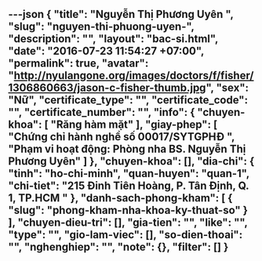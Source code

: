 ---json
{
    "title": "Nguyễn Thị Phương Uyên ",
    "slug": "nguyen-thi-phuong-uyen-",
    "description": "",
    "layout": "bac-si.html",
    "date": "2016-07-23 11:54:27 +07:00",
    "permalink": true,
    "avatar": "http://nyulangone.org/images/doctors/f/fisher/1306860663/jason-c-fisher-thumb.jpg",
    "sex": "Nữ",
    "certificate_type": "",
    "certificate_code": "",
    "certificate_number": "",
    "info": {
        "chuyen-khoa": [
            "Răng hàm mặt"
        ],
        "giay-phep": [
            "Chứng chỉ hành nghề số 00017/SYTGPHĐ ",
            "Phạm vi hoạt động: Phòng nha BS. Nguyễn Thị Phương Uyên"
        ]
    },
    "chuyen-khoa": [],
    "dia-chi": {
        "tinh": "ho-chi-minh",
        "quan-huyen": "quan-1",
        "chi-tiet": "215 Đinh Tiên Hoàng, P. Tân Định, Q. 1, TP.HCM "
    },
    "danh-sach-phong-kham": [
        {
            "slug": "phong-kham-nha-khoa-ky-thuat-so"
        }
    ],
    "chuyen-dieu-tri": [],
    "gia-tien": "",
    "like": "",
    "type": "",
    "gio-lam-viec": [],
    "so-dien-thoai": "",
    "nghenghiep": "",
    "note": {},
    "filter": []
}
---
